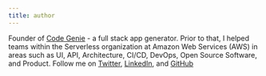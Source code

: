 ```yaml
---
title: author
---
```


Founder of [Code Genie](https://codegenie.codes) - a full stack app generator. Prior to that, I helped teams within the Serverless organization at Amazon Web Services (AWS) in areas such as UI, API, Architecture, CI/CD, DevOps, Open Source Software, and Product. Follow me on [Twitter](https://twitter.com/AWSbrett), [LinkedIn](https://www.linkedin.com/in/breandr/), and [GitHub](https://github.com/brettstack)